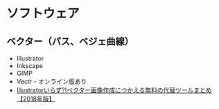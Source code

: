 # ソフトウェア

## ベクター（パス、ベジェ曲線）
- Illustrator
- Inkscape
- GIMP
- Vectr - オンライン版あり
- [Illustratorいらず?!ベクター画像作成につかえる無料の代替ツールまとめ【2018年版】](http://photoshopvip.net/110925)
